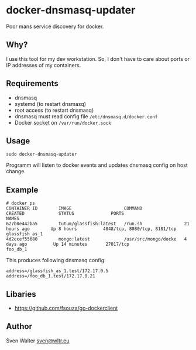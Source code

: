 docker-dnsmasq-updater
======================

Poor mans service discovery for docker.

Why?
----

I use this tool for my dev workstation. So, I don't have to care about ports or IP addresses of my containers.


Requirements
------------

 * dnsmasq
 * systemd (to restart dnsmasq)
 * root access (to restart dnsmasq)
 * dnsmasq must read config file `/etc/dnsmasq.d/docker.conf`
 * Docker socket on `/var/run/docker.sock`

Usage
-----

    sudo docker-dnsmasq-updater

Programm will listen to docker events and updates dnsmasq config on host change.

Example
-------

    # docker ps
    CONTAINER ID        IMAGE                    COMMAND                CREATED             STATUS              PORTS                          NAMES
	627b0e442ba5        tutum/glassfish:latest   /run.sh                21 hours ago        Up 8 hours          4848/tcp, 8080/tcp, 8181/tcp   glassfish_as_1
	4d2ecef55680        mongo:latest             /usr/src/mongo/docke   4 days ago          Up 14 minutes       27017/tcp                      foo_db_1

This produces following dnsmasq config:

    address=/glassfish_as_1.test/172.17.0.5
    address=/foo_db_1.test/172.17.0.21


Libaries
--------

 * https://github.com/fsouza/go-dockerclient


Author
------

Sven Walter <sven@wltr.eu>
